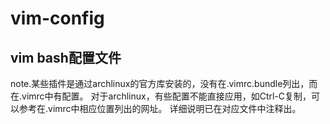 # vim-config
## vim bash配置文件
note.某些插件是通过archlinux的官方库安装的，没有在.vimrc.bundle列出，而在.vimrc中有配置。
对于archlinux，有些配置不能直接应用，如Ctrl-C复制，可以参考在.vimrc中相应位置列出的网址。
详细说明已在对应文件中注释出。

